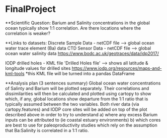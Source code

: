 # FinalProject

**Scientific Question:
Barium and Salinity concentrations in the global ocean typically show 1:1 correlation.
Are there locations where the correlation is weaker?

**Links to datasets:
Discrete Sample Data - netCDF file —> global ocean water trace element (Ba) data
CTD Sensor Data - netCDF file —> global ocean water salinity data
https://www.bodc.ac.uk/geotraces/data/idp2017/

IODP drilled holes - KML file 'Drilled Holes file' —> shows all latitude & longitude values for drilled sites
https://www.iodp.org/resources/maps-and-kml-tools
*this KML file will be turned into a pandas DataFrame

**Analysis plan (3 sentences summary)
Global ocean water concentrations of Salinty and Barium will be plotted separately.
Their correlations and dissimilarities will then be calculated and plotted using cartopy to show which, if any, global locations
  show departure from the 1:1 ratio that is typically assumed between the two variables.
Both river data (via cartopy.features) and IODP core sites will be added on top of the plot described above in order to try to understand
  a) where any excess Barium inputs can be attributed to (ie coastal estuary environments)
  b) which cores are best to use for paleoproductivity studies which rely on the assumption that Ba:Salinity is correlated in a 1:1 ratio.
